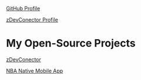 [GitHub Profile](https://github.com/zayidu)

[zDevConector Profile](https://powerful-brook-38361.herokuapp.com/profile/5eccd4c4672f18b60a4e7bc4)

# My Open-Source Projects

[zDevConector](https://powerful-brook-38361.herokuapp.com)

[NBA Native Mobile App](https://nba-full-stack-59c4b.web.app)
